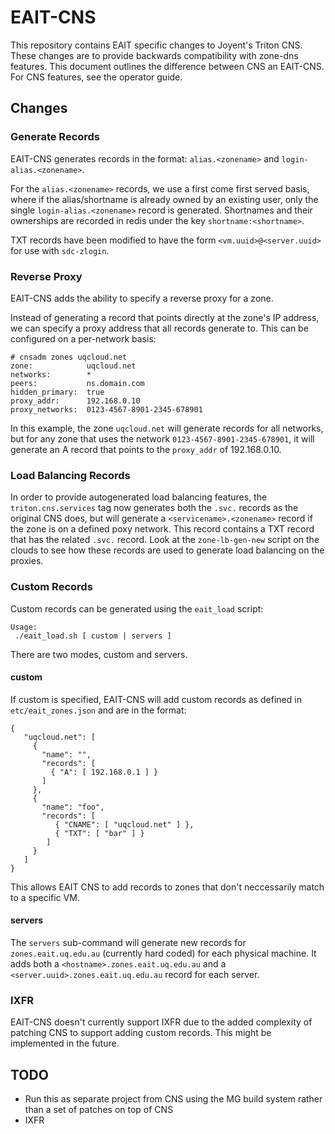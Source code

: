 # EAIT-CNS

This repository contains EAIT specific changes to Joyent's Triton CNS. These
changes are to provide backwards compatibility with zone-dns features. This
document outlines the difference between CNS an EAIT-CNS. For CNS features, see
the operator guide.

## Changes

### Generate Records
EAIT-CNS generates records in the format:
`alias.<zonename>` and `login-alias.<zonename>`.

For the `alias.<zonename>` records, we use a first come first served basis,
where if the alias/shortname is already owned by an existing user, only the
single `login-alias.<zonename>` record is generated. Shortnames and their
ownerships are recorded in redis under the key `shortname:<shortname>`.

TXT records have been modified to have the form `<vm.uuid>@<server.uuid>`
for use with `sdc-zlogin`.

### Reverse Proxy
EAIT-CNS adds the ability to specify a reverse proxy for a zone.

Instead of generating a record that points directly at the zone's IP address,
we can specify a proxy address that all records generate to. This can be
configured on a per-network basis:

```
# cnsadm zones uqcloud.net
zone:            uqcloud.net
networks:        *
peers:           ns.domain.com
hidden_primary:  true
proxy_addr:      192.168.0.10
proxy_networks:  0123-4567-8901-2345-678901
```

In this example, the zone `uqcloud.net` will generate records for all
networks, but for any zone that uses the network
`0123-4567-8901-2345-678901`, it will generate an A record that points to
the `proxy_addr` of 192.168.0.10.

### Load Balancing Records
In order to provide autogenerated load balancing features, the
`triton.cns.services` tag now generates both the `.svc.` records as the
original CNS does, but will generate a `<servicename>.<zonename>` record if
the zone is on a defined poxy network. This record contains a TXT record that
has the related `.svc.` record. Look at the `zone-lb-gen-new` script on
the clouds to see how these records are used to generate load balancing on the
proxies.

### Custom Records
Custom records can be generated using the `eait_load` script:

```
Usage:
 ./eait_load.sh [ custom | servers ]
```

There are two modes, custom and servers.

#### custom
If custom is specified, EAIT-CNS will add custom records as defined in
`etc/eait_zones.json` and are in the format:

```
{
   "uqcloud.net": [
     {
       "name": "",
       "records": [
         { "A": [ 192.168.0.1 ] }
       ]
     },
     {
       "name": "foo",
       "records": [
          { "CNAME": [ "uqcloud.net" ] },
          { "TXT": [ "bar" ] }
        ]
     }
   ]
}
```

This allows EAIT CNS to add records to zones that don't neccessarily match to a
specific VM.

#### servers
The `servers` sub-command will generate new records for
`zones.eait.uq.edu.au` (currently hard coded) for each physical machine. It
adds both a `<hostname>.zones.eait.uq.edu.au` and a
`<server.uuid>.zones.eait.uq.edu.au` record for each server.

### IXFR
EAIT-CNS doesn't currently support IXFR due to the added complexity of patching
CNS to support adding custom records. This might be implemented in the future.

## TODO
* Run this as separate project from CNS using the MG build system rather than a
set of patches on top of CNS
* IXFR

